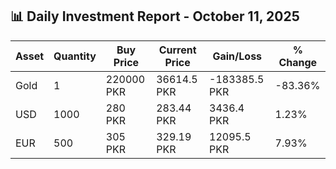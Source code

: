 ## 📊 Daily Investment Report - October 11, 2025

| Asset | Quantity | Buy Price | Current Price | Gain/Loss | % Change |
|-------|----------|-----------|----------------|------------|----------|
| Gold | 1 | 220000 PKR | 36614.5 PKR | -183385.5 PKR | -83.36% |
| USD | 1000 | 280 PKR | 283.44 PKR | 3436.4 PKR | 1.23% |
| EUR | 500 | 305 PKR | 329.19 PKR | 12095.5 PKR | 7.93% |
